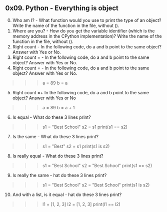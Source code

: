## 0x09. Python - Everything is object ##
0. Who am I? - What function would you use to print the type of an object? Write the name of the function in the file, without ().
1. Where are you? - How do you get the variable identifier (which is the memory address in the CPython implementation)? Write the name of the function in the file, without ().
2. Right count - In the following code, do a and b point to the same object? Answer with Yes or No.
3. Right count = - In the following code, do a and b point to the same object? Answer with Yes or No.
4. Right count = - In the following code, do a and b point to the same object? Answer with Yes or No.
>>> a = 89
>>> b = a
5. Right count =+ In the following code, do a and b point to the same object? Answer with Yes or No
>>> a = 89
>>> b = a + 1
6. Is equal - What do these 3 lines print?
>>> s1 = "Best School"
>>> s2 = s1
>>> print(s1 == s2)
7. Is the same - What do these 3 lines print?
>>> s1 = "Best"
>>> s2 = s1
>>> print(s1 is s2)
8. Is really equal - What do these 3 lines print?
>>> s1 = "Best School"
>>> s2 = "Best School"
>>> print(s1 == s2)
9. Is really the same - hat do these 3 lines print?
>>> s1 = "Best School"
>>> s2 = "Best School"
>>> print(s1 is s2)
10. And with a list, is it equal - hat do these 3 lines print?
>>> l1 = [1, 2, 3]
>>> l2 = [1, 2, 3] 
>>> print(l1 == l2)
